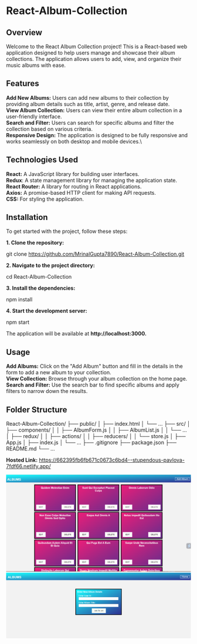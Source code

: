 # React-Album-Collection

## Overview
Welcome to the React Album Collection project! This is a React-based web application designed to help users manage and showcase their album collections. The application allows users to add, view, and organize their music albums with ease.

## Features
**Add New Albums:** Users can add new albums to their collection by providing album details such as title, artist, genre, and release date.\
**View Album Collection:** Users can view their entire album collection in a user-friendly interface.\
**Search and Filter:** Users can search for specific albums and filter the collection based on various criteria.\
**Responsive Design:** The application is designed to be fully responsive and works seamlessly on both desktop and mobile devices.\

## Technologies Used
**React:** A JavaScript library for building user interfaces.\
**Redux**: A state management library for managing the application state.\
**React Router:** A library for routing in React applications.\
**Axios:** A promise-based HTTP client for making API requests.\
**CSS:** For styling the application.



## Installation
To get started with the project, follow these steps:

**1. Clone the repository:**

git clone https://github.com/MrinalGupta7890/React-Album-Collection.git


**2. Navigate to the project directory:**

cd React-Album-Collection


**3. Install the dependencies:**

npm install


**4. Start the development server:**

npm start

The application will be available at **http://localhost:3000.**



## Usage
**Add Albums:** Click on the "Add Album" button and fill in the details in the form to add a new album to your collection.\
**View Collection:** Browse through your album collection on the home page.\
**Search and Filter:** Use the search bar to find specific albums and apply filters to narrow down the results.

## Folder Structure

React-Album-Collection/
├── public/
│   ├── index.html
│   └── ...
├── src/
│   ├── components/
│   │   ├── AlbumForm.js
│   │   ├── AlbumList.js
│   │   └── ...
│   ├── redux/
│   │   ├── actions/
│   │   ├── reducers/
│   │   └── store.js
│   ├── App.js
│   ├── index.js
│   └── ...
├── .gitignore
├── package.json
├── README.md
└── ...



**Hosted Link:** https://662395fb6fb671c0673c6bd4--stupendous-pavlova-7fdf66.netlify.app/



![Screenshot (19)](https://github.com/MrinalGupta7890/React-Album-Collection/blob/main/public/Screenshot%202024-04-20%20152934.png)
![Screenshot (20)](https://github.com/MrinalGupta7890/React-Album-Collection/blob/main/public/Screenshot%202024-04-20%20152950.png)



